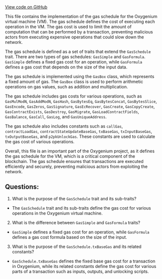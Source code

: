 [View code on GitHub](https://github.com/oxygenium/oxygenium/protocol/src/main/scala/org/oxygenium/protocol/vm/GasSchedule.scala)

This file contains the implementation of the gas schedule for the Oxygenium virtual machine (VM). The gas schedule defines the cost of executing each operation in the VM. The gas cost is used to limit the amount of computation that can be performed by a transaction, preventing malicious actors from executing expensive operations that could slow down the network.

The gas schedule is defined as a set of traits that extend the `GasSchedule` trait. There are two types of gas schedules: `GasSimple` and `GasFormula`. `GasSimple` defines a fixed gas cost for an operation, while `GasFormula` defines a gas cost that depends on the size of the input data.

The gas schedule is implemented using the `GasBox` class, which represents a fixed amount of gas. The `GasBox` class is used to perform arithmetic operations on gas values, such as addition and multiplication.

The gas schedule includes gas costs for various operations, such as `GasMulModN`, `GasAddModN`, `GasHash`, `GasBytesEq`, `GasBytesConcat`, `GasBytesSlice`, `GasEncode`, `GasZeros`, `GasSignature`, `GasEcRecover`, `GasCreate`, `GasCopyCreate`, `GasContractExists`, `GasDestroy`, `GasMigrate`, `GasLoadContractFields`, `GasBalance`, `GasCall`, `GasLog`, and `GasUniqueAddress`.

The gas schedule also includes constants such as `callGas`, `contractLoadGas`, `contractStateUpdateBaseGas`, `txBaseGas`, `txInputBaseGas`, `txOutputBaseGas`, and `p2pkUnlockGas`. These constants are used to calculate the gas cost of various operations.

Overall, this file is an important part of the Oxygenium project, as it defines the gas schedule for the VM, which is a critical component of the blockchain. The gas schedule ensures that transactions are executed efficiently and securely, preventing malicious actors from exploiting the network.
## Questions: 
 1. What is the purpose of the `GasSchedule` trait and its sub-traits?
- The `GasSchedule` trait and its sub-traits define the gas cost for various operations in the Oxygenium virtual machine.

2. What is the difference between `GasSimple` and `GasFormula` traits?
- `GasSimple` defines a fixed gas cost for an operation, while `GasFormula` defines a gas cost formula based on the size of the input.

3. What is the purpose of the `GasSchedule.txBaseGas` and its related constants?
- `GasSchedule.txBaseGas` defines the fixed base gas cost for a transaction in Oxygenium, while its related constants define the gas cost for various parts of a transaction such as inputs, outputs, and unlocking scripts.